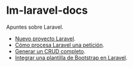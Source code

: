 # lm-laravel-docs

Apuntes sobre Laravel.

- [Nuevo proyecto Laravel](./01_nuevo_proyecto_laravel.md).
- [Cómo procesa Laravel una petición](./02_ejemplo_peticion_laravel.md).
- [Generar un CRUD completo](./03_crud_completo.md).
- [Integrar una plantilla de Bootstrap en Laravel](./04_integrar_bootstrap.md).
